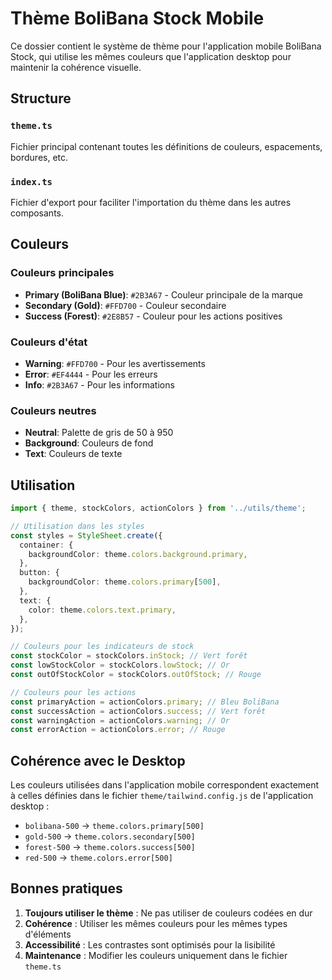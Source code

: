 # Thème BoliBana Stock Mobile

Ce dossier contient le système de thème pour l'application mobile BoliBana Stock, qui utilise les mêmes couleurs que l'application desktop pour maintenir la cohérence visuelle.

## Structure

### `theme.ts`
Fichier principal contenant toutes les définitions de couleurs, espacements, bordures, etc.

### `index.ts`
Fichier d'export pour faciliter l'importation du thème dans les autres composants.

## Couleurs

### Couleurs principales
- **Primary (BoliBana Blue)**: `#2B3A67` - Couleur principale de la marque
- **Secondary (Gold)**: `#FFD700` - Couleur secondaire
- **Success (Forest)**: `#2E8B57` - Couleur pour les actions positives

### Couleurs d'état
- **Warning**: `#FFD700` - Pour les avertissements
- **Error**: `#EF4444` - Pour les erreurs
- **Info**: `#2B3A67` - Pour les informations

### Couleurs neutres
- **Neutral**: Palette de gris de 50 à 950
- **Background**: Couleurs de fond
- **Text**: Couleurs de texte

## Utilisation

```typescript
import { theme, stockColors, actionColors } from '../utils/theme';

// Utilisation dans les styles
const styles = StyleSheet.create({
  container: {
    backgroundColor: theme.colors.background.primary,
  },
  button: {
    backgroundColor: theme.colors.primary[500],
  },
  text: {
    color: theme.colors.text.primary,
  },
});

// Couleurs pour les indicateurs de stock
const stockColor = stockColors.inStock; // Vert forêt
const lowStockColor = stockColors.lowStock; // Or
const outOfStockColor = stockColors.outOfStock; // Rouge

// Couleurs pour les actions
const primaryAction = actionColors.primary; // Bleu BoliBana
const successAction = actionColors.success; // Vert forêt
const warningAction = actionColors.warning; // Or
const errorAction = actionColors.error; // Rouge
```

## Cohérence avec le Desktop

Les couleurs utilisées dans l'application mobile correspondent exactement à celles définies dans le fichier `theme/tailwind.config.js` de l'application desktop :

- `bolibana-500` → `theme.colors.primary[500]`
- `gold-500` → `theme.colors.secondary[500]`
- `forest-500` → `theme.colors.success[500]`
- `red-500` → `theme.colors.error[500]`

## Bonnes pratiques

1. **Toujours utiliser le thème** : Ne pas utiliser de couleurs codées en dur
2. **Cohérence** : Utiliser les mêmes couleurs pour les mêmes types d'éléments
3. **Accessibilité** : Les contrastes sont optimisés pour la lisibilité
4. **Maintenance** : Modifier les couleurs uniquement dans le fichier `theme.ts` 